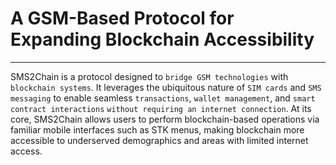 #  A GSM-Based Protocol for Expanding Blockchain Accessibility
---

SMS2Chain is a protocol designed to `bridge GSM technologies` with `blockchain systems`. It leverages the ubiquitous nature of `SIM cards` and `SMS messaging` to enable seamless `transactions`, `wallet management`, and `smart contract interactions` `without requiring an internet connection`. At its core, SMS2Chain allows users to perform blockchain-based operations via familiar mobile interfaces such as STK menus, making blockchain more accessible to underserved demographics and areas with limited internet access.

<!--
The building block fo stk2chain is the eSIM Profile that can either be burned int a UICC (SIM Card) or used on an eUICC compitible device via Remote Provisioning (Airdrop)

[ eSIM Profile ]
================
	+ eUICC Network Configurations
	+ STK Interface
		+ Javacard Applet
	+ eUICC HD Wallet
		+ stk2wallet


The eSIM Profile IMSI is a CREATE2 Wallet Smart Contract address generated by ERC-4337 Compliant Smart Contract
and Remote SIM Provisioning is done via an AirDrop
-->
